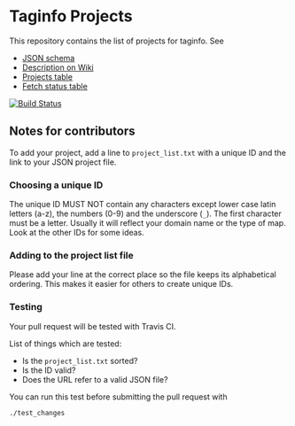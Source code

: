 
# Taginfo Projects

This repository contains the list of projects for taginfo. See

* [JSON schema](https://github.com/taginfo/taginfo-projects/blob/master/taginfo-project-schema.json)
* [Description on Wiki](https://wiki.openstreetmap.org/wiki/Taginfo/Projects)
* [Projects table](https://taginfo.openstreetmap.org/projects)
* [Fetch status table](https://taginfo.openstreetmap.org/taginfo/projects)

[![Build Status](https://github.com/taginfo/taginfo-projects/workflows/Test/badge.svg?branch=master)](https://github.com/taginfo/taginfo-projects/actions)

## Notes for contributors

To add your project, add a line to `project_list.txt` with a unique ID and the
link to your JSON project file.

### Choosing a unique ID

The unique ID MUST NOT contain any characters except lower case latin letters
(a-z), the numbers (0-9) and the underscore (`_`). The first character must be
a letter. Usually it will reflect your domain name or the type of map. Look at
the other IDs for some ideas.

### Adding to the project list file

Please add your line at the correct place so the file keeps its alphabetical
ordering. This makes it easier for others to create unique IDs.

### Testing

Your pull request will be tested with Travis CI.

List of things which are tested:

* Is the `project_list.txt` sorted?
* Is the ID valid?
* Does the URL refer to a valid JSON file?

You can run this test before submitting the pull request with

    ./test_changes

